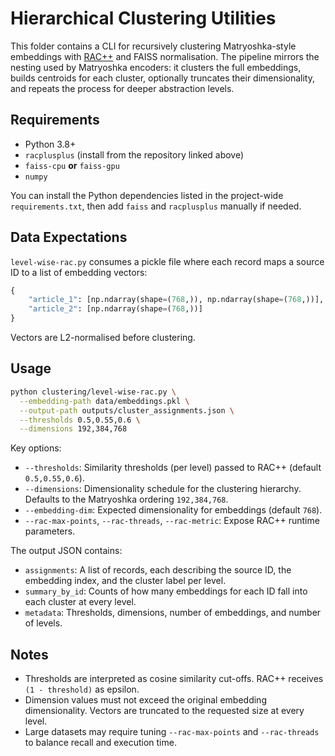 # Hierarchical Clustering Utilities

This folder contains a CLI for recursively clustering Matryoshka-style embeddings with [RAC++](https://github.com/porterehunley/RACplusplus) and FAISS normalisation. The pipeline mirrors the nesting used by Matryoshka encoders: it clusters the full embeddings, builds centroids for each cluster, optionally truncates their dimensionality, and repeats the process for deeper abstraction levels.

## Requirements

- Python 3.8+
- `racplusplus` (install from the repository linked above)
- `faiss-cpu` **or** `faiss-gpu`
- `numpy`

You can install the Python dependencies listed in the project-wide `requirements.txt`, then add `faiss` and `racplusplus` manually if needed.

## Data Expectations

`level-wise-rac.py` consumes a pickle file where each record maps a source ID to a list of embedding vectors:

```python
{
    "article_1": [np.ndarray(shape=(768,)), np.ndarray(shape=(768,))],
    "article_2": [np.ndarray(shape=(768,))]
}
```

Vectors are L2-normalised before clustering.

## Usage

```bash
python clustering/level-wise-rac.py \
  --embedding-path data/embeddings.pkl \
  --output-path outputs/cluster_assignments.json \
  --thresholds 0.5,0.55,0.6 \
  --dimensions 192,384,768
```

Key options:

- `--thresholds`: Similarity thresholds (per level) passed to RAC++ (default `0.5,0.55,0.6`).
- `--dimensions`: Dimensionality schedule for the clustering hierarchy. Defaults to the Matryoshka ordering `192,384,768`.
- `--embedding-dim`: Expected dimensionality for embeddings (default `768`).
- `--rac-max-points`, `--rac-threads`, `--rac-metric`: Expose RAC++ runtime parameters.

The output JSON contains:

- `assignments`: A list of records, each describing the source ID, the embedding index, and the cluster label per level.
- `summary_by_id`: Counts of how many embeddings for each ID fall into each cluster at every level.
- `metadata`: Thresholds, dimensions, number of embeddings, and number of levels.

## Notes

- Thresholds are interpreted as cosine similarity cut-offs. RAC++ receives `(1 - threshold)` as epsilon.
- Dimension values must not exceed the original embedding dimensionality. Vectors are truncated to the requested size at every level.
- Large datasets may require tuning `--rac-max-points` and `--rac-threads` to balance recall and execution time.
